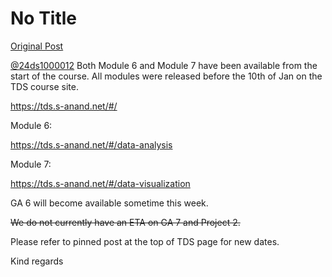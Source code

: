 # No Title

[Original Post](https://discourse.onlinedegree.iitm.ac.in/t/168482/2)

<p><a class="mention" href="/u/24ds1000012">@24ds1000012</a> Both Module 6 and Module 7 have been available from the start of the course. All modules were released before the 10th of Jan on the TDS course site.</p>
<p><a href="https://tds.s-anand.net/#/" class="onebox" target="_blank" rel="noopener">https://tds.s-anand.net/#/</a></p>
<p>Module 6:</p>
<p><a href="https://tds.s-anand.net/#/data-analysis" class="onebox" target="_blank" rel="noopener">https://tds.s-anand.net/#/data-analysis</a></p>
<p>Module 7:</p>
<p><a href="https://tds.s-anand.net/#/data-visualization" class="onebox" target="_blank" rel="noopener">https://tds.s-anand.net/#/data-visualization</a></p>
<p>GA 6 will become available sometime this week.</p>
<p><s>We do not currently have an ETA on GA 7 and Project 2.</s></p>
<p>Please refer to pinned post at the top of TDS page for new dates.</p>
<p>Kind regards</p>